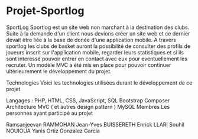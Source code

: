 # Projet-Sportlog
SportLog
Sportlog est un site web non marchant à la destination des clubs. Suite à la demande d'un client nous devions créer un site web et ce dernier devait être liée à la base de donée d'une application mobile. A travers sportlog les clubs de basket auront la possibilité de consulter des profils de joueurs inscrit sur l'application mobile, regarder leurs statistiques et si ils sont interessé pouvoir entrer en contact avec eux pour eventuellement les recruter. Un modèle MVC a été mis en place pour pouvoir continuer ultérieurement le développement du projet.

Technologies
Voici les technologies utilisées durant le développement de ce projet

Langages : PHP, HTML, CSS, JavaScript, SQL
Bootstrap
Composer
Architecture MVC ( et autres design pattern )
MySQL
Membres
Les personnes ayant participé au projet

Ramsanjeevan RAMMOHAN
Jean-Yves BUISSERETH
Enrick LLARI
Souhil NOUIOUA
Yanis Ortiz Gonzalez Garcia
